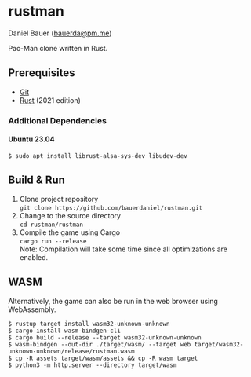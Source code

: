 # rustman

Daniel Bauer (bauerda@pm.me)

Pac-Man clone written in Rust.

## Prerequisites

- [Git](https://git-scm.com "Git")
- [Rust](https://www.rust-lang.org/tools/install "Rust") (2021 edition)

### Additional Dependencies

#### Ubuntu 23.04

```
$ sudo apt install librust-alsa-sys-dev libudev-dev
```

## Build & Run

1. Clone project repository  
`git clone https://github.com/bauerdaniel/rustman.git`
2. Change to the source directory  
`cd rustman/rustman`
3. Compile the game using Cargo  
`cargo run --release`  
Note: Compilation will take some time since all optimizations are enabled.

## WASM

Alternatively, the game can also be run in the web browser using WebAssembly.

```
$ rustup target install wasm32-unknown-unknown
$ cargo install wasm-bindgen-cli
$ cargo build --release --target wasm32-unknown-unknown
$ wasm-bindgen --out-dir ./target/wasm/ --target web target/wasm32-unknown-unknown/release/rustman.wasm
$ cp -R assets target/wasm/assets && cp -R wasm target
$ python3 -m http.server --directory target/wasm
```
